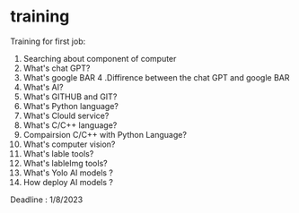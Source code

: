 # training
Training for first job: 

1. Searching about component of computer
2. What's chat GPT?
3. What's google BAR
4 .Diffirence between the chat GPT and google BAR
5. What's AI?
6. What's GITHUB and GIT?
7. What's Python language?
8. What's Clould service?
9. What's C/C++ language?
10. Compairsion C/C++ with Python Language?
11. What's computer vision?
12. What's lable tools?
13. What's lableImg tools?
14. What's Yolo AI models ?
15. How deploy AI models ?


Deadline : 1/8/2023


